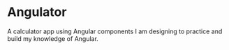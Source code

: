 # Angulator

A calculator app using Angular components I am designing to practice and build my knowledge of Angular. 
